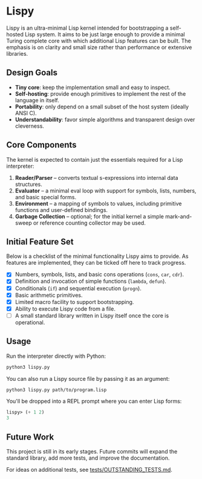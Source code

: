 # Lispy

Lispy is an ultra-minimal Lisp kernel intended for bootstrapping a self-hosted Lisp system. It aims to be just large enough to provide a minimal Turing complete core with which additional Lisp features can be built. The emphasis is on clarity and small size rather than performance or extensive libraries.

## Design Goals

- **Tiny core**: keep the implementation small and easy to inspect.
- **Self-hosting**: provide enough primitives to implement the rest of the language in itself.
- **Portability**: only depend on a small subset of the host system (ideally ANSI C).
- **Understandability**: favor simple algorithms and transparent design over cleverness.

## Core Components

The kernel is expected to contain just the essentials required for a Lisp interpreter:

1. **Reader/Parser** – converts textual s-expressions into internal data structures.
2. **Evaluator** – a minimal eval loop with support for symbols, lists, numbers, and basic special forms.
3. **Environment** – a mapping of symbols to values, including primitive functions and user-defined bindings.
4. **Garbage Collection** – optional; for the initial kernel a simple mark-and-sweep or reference counting collector may be used.

## Initial Feature Set

Below is a checklist of the minimal functionality Lispy aims to provide. As
features are implemented, they can be ticked off here to track progress.

- [x] Numbers, symbols, lists, and basic cons operations (`cons`, `car`, `cdr`).
- [x] Definition and invocation of simple functions (`lambda`, `defun`).
- [x] Conditionals (`if`) and sequential execution (`progn`).
- [x] Basic arithmetic primitives.
- [x] Limited macro facility to support bootstrapping.
- [x] Ability to execute Lispy code from a file.
- [ ] A small standard library written in Lispy itself once the core is
  operational.

## Usage

Run the interpreter directly with Python:

```bash
python3 lispy.py
```

You can also run a Lispy source file by passing it as an argument:

```bash
python3 lispy.py path/to/program.lisp
```

You'll be dropped into a REPL prompt where you can enter Lisp forms:

```lisp
lispy> (+ 1 2)
3
```

## Future Work

This project is still in its early stages. Future commits will expand the standard library, add more tests, and improve the documentation.

For ideas on additional tests, see [tests/OUTSTANDING_TESTS.md](tests/OUTSTANDING_TESTS.md).

